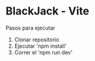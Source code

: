 # BlackJack - Vite

Pasos para ejecutar

1. Clonar repositorio
2. Ejecutar 'npm install'
3. Correr el 'npm run dev'

